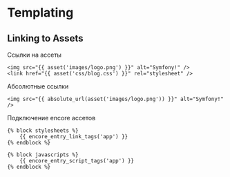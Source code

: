 # Templating

## Linking to Assets

Ссылки на ассеты
```twig
<img src="{{ asset('images/logo.png') }}" alt="Symfony!" />
<link href="{{ asset('css/blog.css') }}" rel="stylesheet" />
```

Абсолютные ссылки
```twig
<img src="{{ absolute_url(asset('images/logo.png')) }}" alt="Symfony!" />
```

Подключение encore ассетов
```twig
{% block stylesheets %}
    {{ encore_entry_link_tags('app') }}
{% endblock %}

{% block javascripts %}
    {{ encore_entry_script_tags('app') }}
{% endblock %}
```